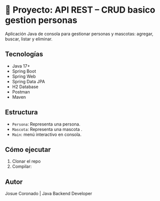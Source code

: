 # 🚀 Proyecto: API REST – CRUD basico gestion personas

Aplicación Java de consola para gestionar personas y mascotas: agregar, buscar, listar y eliminar.

## Tecnologías
- Java 17+
- Spring Boot
- Spring Web
- Spring Data JPA
- H2 Database
- Postman
- Maven

## Estructura
- `Persona`: Representa una persona.
- `Mascota`: Representa una mascota .
- `Main`: menú interactivo en consola.

## Cómo ejecutar
1. Clonar el repo
2. Compilar:

## Autor
Josue Coronado | Java Backend Developer